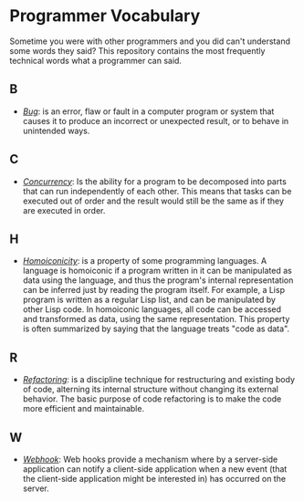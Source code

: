# Programmer Vocabulary

Sometime you were with other programmers and you did can't understand some words they said?
This repository contains the most frequently technical words what a programmer can said.

## B

- *[Bug](https://en.wikipedia.org/wiki/Software_bug)*: is an error, flaw or fault in a computer program or system that causes it to produce an incorrect or unexpected result, or to behave in unintended ways.

## C

- *[Concurrency](https://www.toptal.com/software/introduction-to-concurrent-programming)*: Is the ability for a program to be decomposed into parts that can run independently of each other. This means that tasks can be executed out of order and the result would still be the same as if they are executed in order.

## H

- *[Homoiconicity](https://en.wikipedia.org/wiki/Homoiconicity)*: is a property of some programming languages. A language is homoiconic if a program written 
in it can be manipulated as data using the language, and thus the program's internal representation can be inferred
just by reading the program itself. For example, a Lisp program is written as a regular Lisp list, 
and can be manipulated by other Lisp code. In homoiconic languages, all code can be accessed and transformed as data, 
using the same representation. This property is often summarized by saying that the language treats "code as data".

## R

- *[Refactoring](https://refactoring.com/)*: is a discipline technique for restructuring and existing body of code, alterning its internal structure without changing its external behavior. The basic purpose of code refactoring is to make the code more efficient and maintainable.

## W

- *[Webhook](https://codeburst.io/what-are-webhooks-b04ec2bf9ca2)*: Web hooks provide a mechanism where by a server-side application can notify a client-side application when a new event (that the client-side application might be interested in) has occurred on the server.
